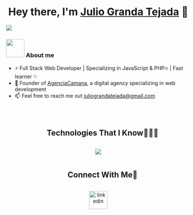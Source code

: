 <div align="center">
<h1 align="center">Hey there, I'm <a href="https://agenciacamana.com/">Julio Granda Tejada</a> 👋</h1>
</div>
<img src="https://agenciacamana.com/jgt.png">

### <picture><img src = "https://agenciacamana.com/about-me.gif" width = 50px></picture> **About me**

- ⚡ Full Stack Web Developer | Specializing in JavaScript & PHP🔥 | Fast learner ✨
- 🌱 Founder of <a href="https://agenciacamana.com/">AgenciaCamana</a>, a digital agency specializing in web development
- 📫 Feel free to reach me out juliograndatejada@gmail.com 
<br>

<div id="user-content-toc">
  <ul align="center">
    <summary><h2 style="display: inline-block">Technologies That I Know👨🏻‍💻</h2></summary>
  </ul>
</div>

<p align="center">
  <a href="#">
    <img src="https://skillicons.dev/icons?i=react,js,ts,nodejs,php,tailwind,wordpress,bootstrap,css,html,mysql,angular,figma,astro,docker,dynamodb,express,idea,java,aws,kotlin,linux,ubuntu,debian,md,materialui,mongodb,nextjs,postman,py,git,redux,vscode,bash,express,firebase,babel,c,cpp,bots,eclipse,flutter,git,github,htmx,ai,jquery,laravel,nestjs,notion,ps,postgres,powershell,regex,vite&perline=20" />
  </a>
</p>

<div id="user-content-toc">
  <ul align="center">
    <summary><h2 style="display: inline-block">Connect With Me🤝</h2></summary>
  </ul>
</div>
<p align="center">
  <a href="https://www.linkedin.com/in/juliograndatejada/" target="blank"><img align="center" src="https://user-images.githubusercontent.com/88904952/234979284-68c11d7f-1acc-4f0c-ac78-044e1037d7b0.png" alt="linkedin" height="50" width="50" /></a>
  
</p>




<!--div style="overflow: hidden;">
<table style="width: 100; border-collapse: collapse; border: solid 0 !important; text-align: center; align-items: center;">
  <tr style="border: solid 0 !important">
      <td style="border: solid 0 !important; border-radio: 8 !important">
        <img src="./1.svg" />        
      </td>
       <td style="border: solid 0 !important">
        <img src="./1.svg" />        
      </td>
     <td style="border: solid 0 !important">
        <img src="./1.svg" />        
      </td>
  </tr>
  
</table>
</div-->
